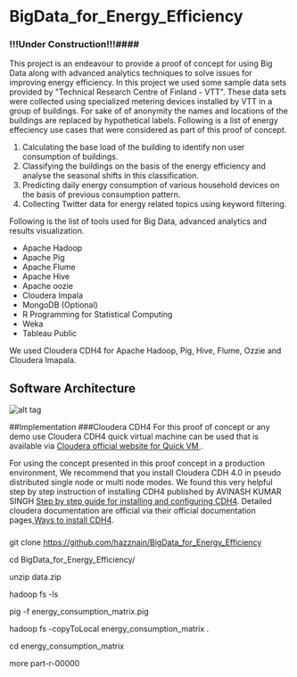 BigData_for_Energy_Efficiency
=============================
### !!!Under Construction!!!####

This project is an endeavour to provide a proof of concept for using Big Data along with advanced analytics techniques to solve issues for improving energy efficiency. In this project we used some sample data sets provided by "Technical Research Centre of Finland - VTT". These data sets were collected using specialized metering devices installed by VTT in a group of buildings. For sake of of anonymity the names and locations of the buildings are replaced by hypothetical labels. Following is a list of energy effeciency use cases that were considered as part of this proof of concept.

1. Calculating the base load of the building to identify non user consumption of buildings.
2. Classifying the buildings on the basis of the energy efficiency and analyse the seasonal shifts in this classification.
3. Predicting daily energy consumption of various household devices on the basis of previous consumption pattern.
4. Collecting Twitter data for energy related topics using keyword filtering. 

Following is the list of tools used for Big Data, advanced analytics and results visualization.

* Apache Hadoop
* Apache Pig 
* Apache Flume
* Apache Hive
* Apache oozie
* Cloudera Impala
* MongoDB (Optional)
* R Programming for Statistical Computing
* Weka 
* Tableau Public 

We used Cloudera CDH4 for Apache Hadoop, Pig, Hive, Flume, Ozzie and Cloudera Imapala.

## Software Architecture

![alt tag](https://github.com/hazznain/BigData_for_Energy_Efficiency/blob/master/images/iplatform.png)

##Implementation
###Cloudera CDH4
For this proof of concept or any demo use Cloudera CDH4 quick virtual machine can be used that is available via [Cloudera official website for Quick VM ](http://www.cloudera.com/content/support/en/downloads/quickstart_vms/cdh-4-7-x.html).

For using the concept presented in this proof concept in a production environment, We recommend that you install Cloudera CDH 4.0 in pseudo distributed single node or multi node modes. We found this very helpful step by step instruction of installing CDH4 published by AVINASH KUMAR SINGH [Step by step guide for installing and configuring CDH4](https://docs.google.com/file/d/0Bx6N95pJhrROblJiaEJ0dHpwVmc/edit). Detailed cloudera documentation are official via their official documentation pages,[Ways to install CDH4](http://www.cloudera.com/content/cloudera-content/cloudera-docs/CDH4/4.2.0/CDH4-Installation-Guide/cdh4ig_topic_4_2.html).

###

git clone https://github.com/hazznain/BigData_for_Energy_Efficiency

cd BigData_for_Energy_Efficiency/

unzip data.zip

hadoop fs -ls
 
pig -f energy_consumption_matrix.pig

hadoop fs -copyToLocal energy_consumption_matrix  .

cd energy_consumption_matrix

more part-r-00000

